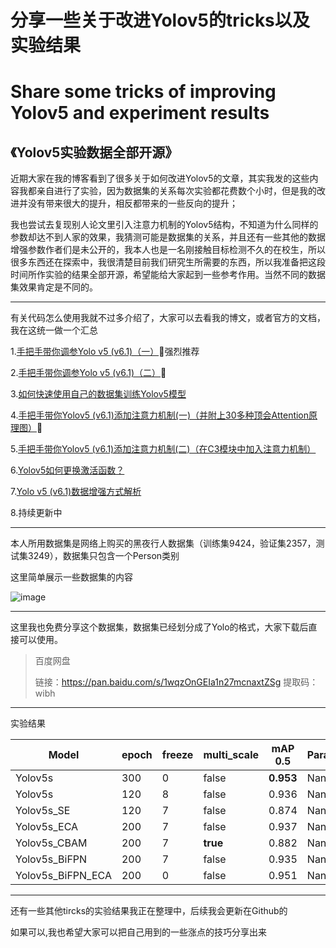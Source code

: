 # 分享一些关于改进Yolov5的tricks以及实验结果
# Share some tricks of improving Yolov5  and experiment results

## 《Yolov5实验数据全部开源》

近期大家在我的博客看到了很多关于如何改进Yolov5的文章，其实我发的这些内容我都亲自进行了实验，因为数据集的关系每次实验都花费数个小时，但是我的改进并没有带来很大的提升，相反都带来的一些反向的提升；

我也尝试去复现别人论文里引入注意力机制的Yolov5结构，不知道为什么同样的参数却达不到人家的效果，我猜测可能是数据集的关系，并且还有一些其他的数据增强参数作者们是未公开的，我本人也是一名刚接触目标检测不久的在校生，所以很多东西还在探索中，我很清楚目前我们研究生所需要的东西，所以我准备把这段时间所作实验的结果全部开源，希望能给大家起到一些参考作用。当然不同的数据集效果肯定是不同的。

-----

有关代码怎么使用我就不过多介绍了，大家可以去看我的博文，或者官方的文档，我在这统一做一个汇总

1.[手把手带你调参Yolo v5 (v6.1)（一）](https://blog.csdn.net/weixin_43694096/article/details/124378167)🌟强烈推荐

2.[手把手带你调参Yolo v5 (v6.1)（二）](https://blog.csdn.net/weixin_43694096/article/details/124411509?spm=1001.2014.3001.5502)🚀

3.[如何快速使用自己的数据集训练Yolov5模型](https://blog.csdn.net/weixin_43694096/article/details/124457787)

4.[手把手带你Yolov5 (v6.1)添加注意力机制(一)（并附上30多种顶会Attention原理图）](https://blog.csdn.net/weixin_43694096/article/details/124443059?spm=1001.2014.3001.5502)🌟

5.[手把手带你Yolov5 (v6.1)添加注意力机制(二)（在C3模块中加入注意力机制）](https://blog.csdn.net/weixin_43694096/article/details/124695537)

6.[Yolov5如何更换激活函数？](https://blog.csdn.net/weixin_43694096/article/details/124413941?spm=1001.2014.3001.5502)

7.[Yolo v5 (v6.1)数据增强方式解析](https://blog.csdn.net/weixin_43694096/article/details/124741952?spm=1001.2014.3001.5502)

8.持续更新中

------

本人所用数据集是网络上购买的黑夜行人数据集（训练集9424，验证集2357，测试集3249），数据集只包含一个Person类别

这里简单展示一些数据集的内容


![image](https://user-images.githubusercontent.com/58406737/168735743-5348e476-1e31-4b78-84b7-ff7276e40dc4.png)






------

这里我也免费分享这个数据集，数据集已经划分成了Yolo的格式，大家下载后直接可以使用。

>百度网盘
>
>链接：https://pan.baidu.com/s/1wqzOnGEIa1n27mcnaxtZSg 
>提取码：wibh 



------

实验结果

| Model             | epoch | freeze | multi_scale | mAP 0.5   | Parameters(M) | GFLOPs |
| ----------------- | ----- | ------ | ----------- | --------- | ------------- | ------ |
| Yolov5s           | 300   | 0      | false       | **0.953** | Nan           | Nan    |
| Yolov5s           | 120   | 8      | false       | 0.936     | Nan           | Nan    |
| Yolov5s_SE        | 120   | 7      | false       | 0.874     | Nan           | Nan    |
| Yolov5s_ECA       | 200   | 7      | false       | 0.937     | Nan           | Nan    |
| Yolov5s_CBAM      | 200   | 7      | **true**    | 0.882     | Nan           | Nan    |
| Yolov5s_BiFPN     | 200   | 7      | false       | 0.935     | Nan           | Nan    |
| Yolov5s_BiFPN_ECA | 200   | 0      | false       | 0.951     | Nan           | Nan    |

------


还有一些其他tircks的实验结果我正在整理中，后续我会更新在Github的

如果可以,我也希望大家可以把自己用到的一些涨点的技巧分享出来

